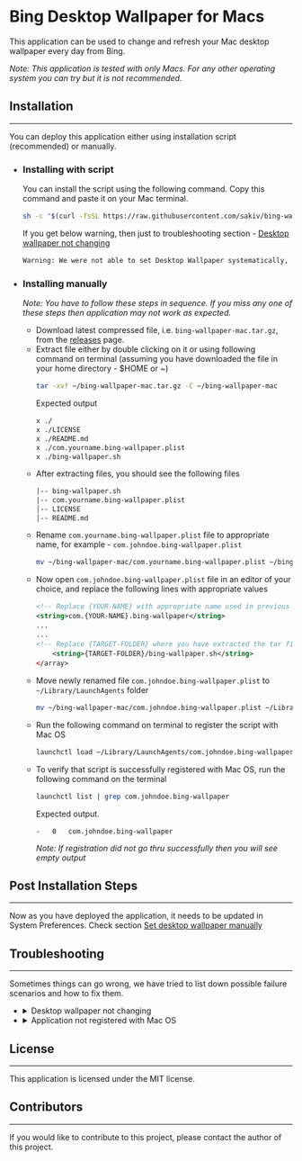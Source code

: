# Bing Desktop Wallpaper for Macs
This application can be used to change and refresh your Mac desktop wallpaper every day from Bing.

*Note: This application is tested with only Macs. For any other operating system you can try but it is not recommended.*
## Installation
---
You can deploy this application either using installation script (recommended) or manually.
* ### Installing with script

    You can install the script using the following command. Copy this command and paste it on your Mac terminal.

    ```bash
    sh -c "$(curl -fsSL https://raw.githubusercontent.com/sakiv/bing-wallpaper-mac/dev/install.sh?`date '+%s'`)"
    ```

    If you get below warning, then just to troubleshooting section - [Desktop wallpaper not changing](#set-desktop-wallpaper)
    ```bash
    Warning: We were not able to set Desktop Wallpaper systematically, please perform final step to complete installation
    ```

* ### Installing manually
    *Note: You have to follow these steps in sequence. If you miss any one of these steps then application may not work as expected.* 

    * Download latest compressed file, i.e. `bing-wallpaper-mac.tar.gz`, from the [releases](https://github.com/sakiv/bing-wallpaper-mac/releases) page.
    * Extract file either by double clicking on it or using following command on terminal (assuming you have downloaded the file in your home directory - $HOME or ~)
        ```bash
        tar -xvf ~/bing-wallpaper-mac.tar.gz -C ~/bing-wallpaper-mac
        ```
        Expected output
        ```
        x ./
        x ./LICENSE
        x ./README.md
        x ./com.yourname.bing-wallpaper.plist
        x ./bing-wallpaper.sh
        ```
    * After extracting files, you should see the following files
        ```
        |-- bing-wallpaper.sh    
        |-- com.yourname.bing-wallpaper.plist    
        │-- LICENSE
        │-- README.md
        ```
    * Rename `com.yourname.bing-wallpaper.plist` file to appropriate name, for example - `com.johndoe.bing-wallpaper.plist`
        ```bash
        mv ~/bing-wallpaper-mac/com.yourname.bing-wallpaper.plist ~/bing-wallpaper-mac/com.johndoe.bing-wallpaper.plist
        ```
    * Now open `com.johndoe.bing-wallpaper.plist` file in an editor of your choice, and replace the following lines with appropriate values
        ```xml
        <!-- Replace {YOUR-NAME} with appropriate name used in previous step, for example - johndoe -->
        <string>com.{YOUR-NAME}.bing-wallpaper</string>
        ...
        ...
        <!-- Replace {TARGET-FOLDER} where you have extracted the tar file, for example - ~/bing-wallpaper-mac -->
            <string>{TARGET-FOLDER}/bing-wallpaper.sh</string>
        </array>
        ```
    * Move newly renamed file `com.johndoe.bing-wallpaper.plist` to `~/Library/LaunchAgents` folder
        ```bash
        mv ~/bing-wallpaper-mac/com.johndoe.bing-wallpaper.plist ~/Library/LaunchAgents/
        ```
    * Run the following command on terminal to register the script with Mac OS
        ```bash
        launchctl load ~/Library/LaunchAgents/com.johndoe.bing-wallpaper.plist
        ```
    * To verify that script is successfully registered with Mac OS, run the following command on the terminal
        ```bash
        launchctl list | grep com.johndoe.bing-wallpaper
        ```
        Expected output.         
        ```        
        -	0	com.johndoe.bing-wallpaper
        ```
        *Note: If registration did not go thru successfully then you will see empty output*

## Post Installation Steps
---
Now as you have deployed the application, it needs to be updated in System Preferences. Check section [Set desktop wallpaper manually](#set-desktop-wallpaper)



## Troubleshooting
---
Sometimes things can go wrong, we have tried to list down possible failure scenarios and how to fix them.

* <a name="set-desktop-wallpaper"></a>
    <details>
    <summary>Desktop wallpaper not changing</summary>

    * Navigate to System Preferences by clicking Apple icon on top-right of your screen and then click on `System Preferences`
    * Click on `Desktop & Screen Saver`
    * Add folder by clicking on `+` sign and navigating to `$HOME/Pictures/Bing-Wallpapers`
    ![System Preferences -> Desktop & Screen Saver](assets/images/system-preferences-add-folder.png)
        *Note: You should select the folder and not the individual file*

    </details>

*
    <details>
    <summary>Application not registered with Mac OS</summary>

    ```
    Unload failed: 5: Input/output error
    Try running `launchctl bootout` as root for richer errors.
    ```
    Run following to verify that application is registered with Mac OS or not
    ```bash
    launchctl list | grep com.johndoe.bing-wallpaper
    ```
    If you get empty response then run following command to register application
    ```bash
    launchctl load ~/Library/LaunchAgents/com.johndoe.bing-wallpaper.plist
    ```

    </details>

## License
---
This application is licensed under the MIT license.

## Contributors
---
If you would like to contribute to this project, please contact the author of this project.